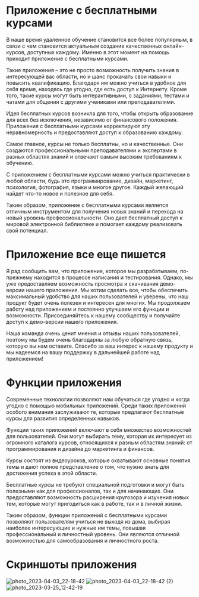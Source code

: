 <h1>Приложение с бесплатными курсами</h1>

В наше время удаленное обучение становится все более популярным, в связи с чем становится актуальным создание качественных онлайн-курсов, доступных каждому. Именно в этот момент на помощь приходит приложение с бесплатными курсами.

Такие приложения – это не просто возможность получить знания в интересующей вас области, но и шанс прокачать свои навыки и повысить квалификацию. Благодаря им можно учиться в удобное для себя время, находясь где угодно, где есть доступ к Интернету. Кроме того, такие курсы могут быть интерактивными, с заданиями, тестами и чатами для общения с другими учениками или преподавателями.

Идея бесплатных курсов возникла для того, чтобы открыть образование для всех без исключения, независимо от финансового положения. Приложения с бесплатными курсами корректируют эту неравномерность и предоставляют доступ к образованию каждому.

Самое главное, курсы не только бесплатны, но и качественные. Они создаются профессиональными преподавателями и экспертами в разных областях знаний и отвечают самым высоким требованиям к обучению.

С приложением с бесплатными курсами можно учиться практически в любой области, будь это программирование, дизайн, маркетинг, психология, фотография, языки и многое другое. Каждый желающий найдет что-то новое и полезное для себя.

Таким образом, приложение с бесплатными курсами является отличным инструментом для получения новых знаний и перехода на новый уровень профессиональности. Оно дает бесплатный доступ к мировой электронной библиотеке и помогает каждому реализовать свой потенциал.
<h1>Приложение все еще пишется</h1>
Я рад сообщить вам, что приложение, которое мы разрабатываем, по-прежнему находится в процессе написания и тестирования. Однако, мы уже предоставляем возможность просмотра и скачивания демо-версии нашего приложения.
Мы хотим сделать все, чтобы обеспечить максимальный удобство для наших пользователей и уверены, что наш продукт будет очень полезен и интересен для многих. Мы продолжаем работу над приложением и постоянно улучшаем его функции и возможности.
Присоединяйтесь к нашему сообществу и получайте доступ к демо-версии нашего приложения.

Наша команда очень ценит мнения и отзывы наших пользователей, поэтому мы будем очень благодарны за любую обратную связь, которую вы нам оставите. Спасибо за ваш интерес к нашему продукту и мы надеемся на вашу поддержку в дальнейшей работе над приложением!
<h1> Функции приложения </h1>
Современные технологии позволяют нам обучаться где угодно и когда угодно с помощью мобильных приложений. Среди таких приложений особого внимания заслуживают те, которые предлагают бесплатные курсы для развития определенных навыков.

Функции таких приложений включают в себя множество возможностей для пользователей. Они могут выбирать тему, которая их интересует из огромного каталога курсов, относящихся к разным областям знаний: от программирования и дизайна до маркетинга и финансов.

Курсы состоят из видеоуроков, которые охватывают основные понятия темы и дают полное представление о том, что нужно знать для достижения успеха в этой области. 

Бесплатные курсы не требуют специальной подготовки и могут быть полезными как для профессионалов, так и для начинающих. Они предоставляют возможность расширения кругозора и изучения новых тем, которые могут пригодиться как в работе, так и в личной жизни.

Таким образом, функции приложений с бесплатными курсами позволяют пользователям учиться не выходя из дома, выбирая наиболее интересующие и нужные им темы, повышая профессиональный и личностный уровень. Они являются отличной возможностью для самообразования и личностного роста.
<h1>Скриншоты приложения</h1>

![photo_2023-04-03_22-18-42](https://user-images.githubusercontent.com/80205178/229607222-51da101a-338a-47ac-909b-ccee4d4d0fcb.jpg)
![photo_2023-04-03_22-18-42 (2)](https://user-images.githubusercontent.com/80205178/229607239-8fdb9d89-98e4-462a-9697-4f593c952fa0.jpg)
![photo_2023-03-25_12-42-19](https://user-images.githubusercontent.com/80205178/229607262-048e0c45-88c8-48d6-bf6e-030a78a3d0f6.jpg)
